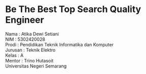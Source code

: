 # Be The Best Top Search Quality Engineer
Nama   : Atika Dewi Setiani <br>
NIM    : 5302420028 <br>
Prodi  : Pendidikan Teknik Informatika dan Komputer <br>
Jurusan : Teknik Elektro <br>
Kelas  : A <br>
Mentor : Trino Hutasoit <br>
Universitas Negeri Semarang
